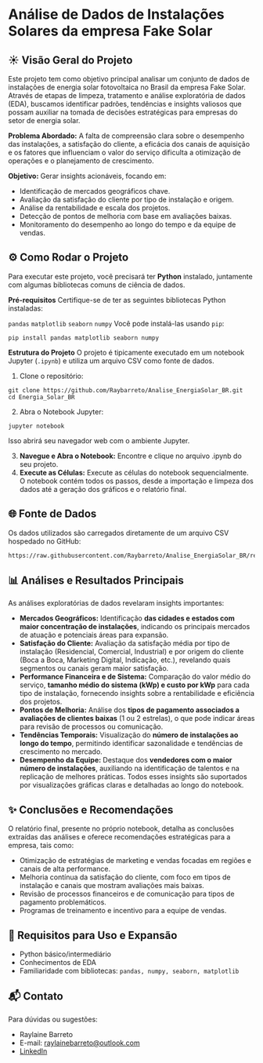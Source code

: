 # Análise de Dados de Instalações Solares da empresa Fake Solar

## ☀️ Visão Geral do Projeto
Este projeto tem como objetivo principal analisar um conjunto de dados de instalações de energia solar fotovoltaica no Brasil da empresa Fake Solar. Através de etapas de limpeza, tratamento e análise exploratória de dados (EDA), buscamos identificar padrões, tendências e insights valiosos que possam auxiliar na tomada de decisões estratégicas para empresas do setor de energia solar.

**Problema Abordado:** A falta de compreensão clara sobre o desempenho das instalações, a satisfação do cliente, a eficácia dos canais de aquisição e os fatores que influenciam o valor do serviço dificulta a otimização de operações e o planejamento de crescimento.

**Objetivo:** Gerar insights acionáveis, focando em:

* Identificação de mercados geográficos chave.
* Avaliação da satisfação do cliente por tipo de instalação e origem.
* Análise da rentabilidade e escala dos projetos.
* Detecção de pontos de melhoria com base em avaliações baixas.
* Monitoramento do desempenho ao longo do tempo e da equipe de vendas.

## ⚙️ Como Rodar o Projeto
Para executar este projeto, você precisará ter **Python** instalado, juntamente com algumas bibliotecas comuns de ciência de dados.

**Pré-requisitos**
Certifique-se de ter as seguintes bibliotecas Python instaladas:

`pandas`
`matplotlib`
`seaborn`
`numpy`
Você pode instalá-las usando `pip`:

```
pip install pandas matplotlib seaborn numpy
```

**Estrutura do Projeto**
O projeto é tipicamente executado em um notebook Jupyter (`.ipynb`) e utiliza um arquivo CSV como fonte de dados.

1. Clone o repositório:
       
```
git clone https://github.com/Raybarreto/Analise_EnergiaSolar_BR.git
cd Energia_Solar_BR
```

2. Abra o Notebook Jupyter:

```
jupyter notebook
```

Isso abrirá seu navegador web com o ambiente Jupyter.

3. **Navegue e Abra o Notebook:** Encontre e clique no arquivo .ipynb do seu projeto.
4. **Execute as Células:** Execute as células do notebook sequencialmente. O notebook contém todos os passos, desde a importação e limpeza dos dados até a geração dos gráficos e o relatório final.

## 🌐 Fonte de Dados
Os dados utilizados são carregados diretamente de um arquivo CSV hospedado no GitHub:

```
https://raw.githubusercontent.com/Raybarreto/Analise_EnergiaSolar_BR/refs/heads/main/dados_instalacoes_solares%20_2000.csv
```

## 📊 Análises e Resultados Principais
As análises exploratórias de dados revelaram insights importantes:

* **Mercados Geográficos:** Identificação **das cidades e estados com maior concentração de instalações**, indicando os principais mercados de atuação e potenciais áreas para expansão.
* **Satisfação do Cliente:** Avaliação da satisfação média por tipo de instalação (Residencial, Comercial, Industrial) e por origem do cliente (Boca a Boca, Marketing Digital, Indicação, etc.), revelando quais segmentos ou canais geram maior satisfação.
* **Performance Financeira e de Sistema:** Comparação do valor médio do serviço, **tamanho médio do sistema (kWp) e custo por kWp** para cada tipo de instalação, fornecendo insights sobre a rentabilidade e eficiência dos projetos.
* **Pontos de Melhoria:** Análise dos **tipos de pagamento associados a avaliações de clientes baixas** (1 ou 2 estrelas), o que pode indicar áreas para revisão de processos ou comunicação.
* **Tendências Temporais:** Visualização do **número de instalações ao longo do tempo**, permitindo identificar sazonalidade e tendências de crescimento no mercado.
* **Desempenho da Equipe:** Destaque dos **vendedores com o maior número de instalações**, auxiliando na identificação de talentos e na replicação de melhores práticas.
Todos esses insights são suportados por visualizações gráficas claras e detalhadas ao longo do notebook.


## ✨ Conclusões e Recomendações
O relatório final, presente no próprio notebook, detalha as conclusões extraídas das análises e oferece recomendações estratégicas para a empresa, tais como:

* Otimização de estratégias de marketing e vendas focadas em regiões e canais de alta performance.
* Melhoria contínua da satisfação do cliente, com foco em tipos de instalação e canais que mostram avaliações mais baixas.
* Revisão de processos financeiros e de comunicação para tipos de pagamento problemáticos.
* Programas de treinamento e incentivo para a equipe de vendas.

## 🧠 Requisitos para Uso e Expansão
* Python básico/intermediário
* Conhecimentos de EDA
* Familiaridade com bibliotecas: `pandas, numpy, seaborn, matplotlib`

## 📬 Contato
Para dúvidas ou sugestões:

- Raylaine Barreto
- E-mail: raylainebarreto@outlook.com
- [LinkedIn](https://www.linkedin.com/in/raylaine-barreto)
